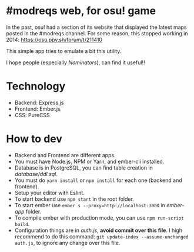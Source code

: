 # #modreqs web, for osu! game

In the past, osu! had a section of its website that displayed the latest maps posted in the #modreqs channel.
For some reason, this stopped working in 2014: https://osu.ppy.sh/forum/t/211410

This simple app tries to emulate a bit this utility.

I hope people (especially _Nominators_), can find it useful!!


# Technology
- Backend: Express.js
- Frontend: Ember.js
- CSS: PureCSS

# How to dev
- Backend and Frontend are different apps.
- You must have Node.js, NPM or Yarn, and ember-cli installed.
- Database is in PostgreSQL, you can find table creation in _database/ddl.sql_.
- You must do `yarn install` or `npm install` for each one (backend and frontend).
- Setup your editor with Eslint.
- To start backend use `npm start` in the root folder.
- To start ember use `ember s --proxy=http://localhost:3000` in _ember-app_ folder.
- To compile ember with production mode, you can use `npm run-script build`.
- Configuration things are in _auth.js_, **avoid commit over this file**. I high recommend to
  do this command: `git update-index --assume-unchanged auth.js`, to ignore any change
  over this file.
